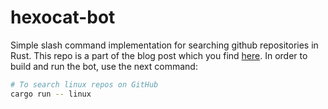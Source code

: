 # hexocat-bot
Simple slash command implementation for searching github repositories in Rust. This repo is a part of the blog post which you find [here](https://abishov.com/2017/07/27/hexocat-bot-part-1.html).  In order to build and run the bot, use the next command:

```bash
# To search linux repos on GitHub
cargo run -- linux
```
